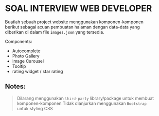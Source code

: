 # SOAL INTERVIEW WEB DEVELOPER

Buatlah sebuah project website menggunakan komponen-komponen berikut sebagai acuan pembuatan halaman dengan data-data yang diberikan di dalam file `images.json` yang tersedia.

Components:

- Autocomplete
- Photo Gallery
- Image Carousel
- Tooltip
- rating widget / star rating

## Notes:

> Dilarang menggunakan `third-party` library/package untuk membuat komponen-komponen
> Tidak dianjurkan menggunakan `Bootstrap` untuk styling CSS
